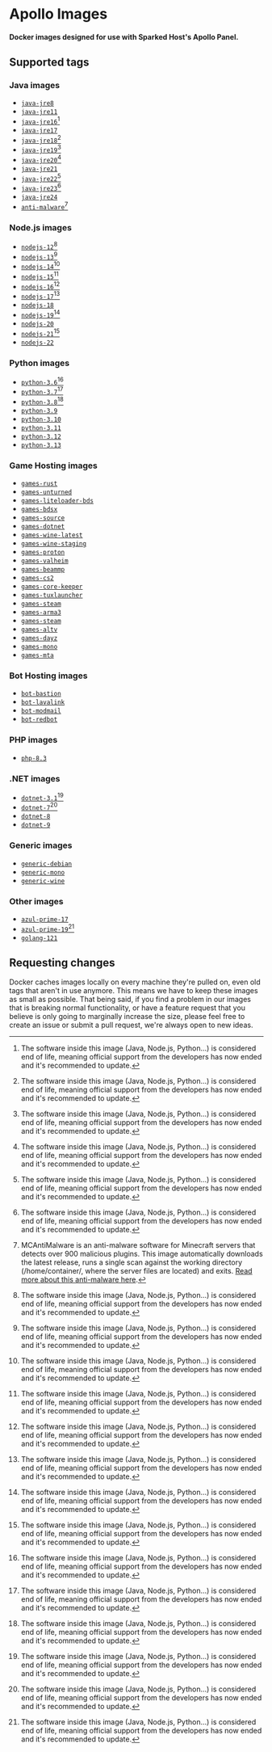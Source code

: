 # Apollo Images

#### Docker images designed for use with Sparked Host's Apollo Panel.

## Supported tags

### Java images

- [`java-jre8`](https://github.com/sparkedhost/images/blob/main/java/temurin/java-jre8/Dockerfile)
- [`java-jre11`](https://github.com/sparkedhost/images/blob/main/java/temurin/java-jre11/Dockerfile)
- [`java-jre16`](https://github.com/sparkedhost/images/blob/main/java/temurin/java-jre16/Dockerfile)[^eol]
- [`java-jre17`](https://github.com/sparkedhost/images/blob/main/java/temurin/java-jre17/Dockerfile)
- [`java-jre18`](https://github.com/sparkedhost/images/blob/main/java/temurin/java-jre18/Dockerfile)[^eol]
- [`java-jre19`](https://github.com/sparkedhost/images/blob/main/java/temurin/java-jre19/Dockerfile)[^eol]
- [`java-jre20`](https://github.com/sparkedhost/images/blob/main/java/temurin/java-jre20/Dockerfile)[^eol]
- [`java-jre21`](https://github.com/sparkedhost/images/blob/main/java/temurin/java-jre21/Dockerfile)
- [`java-jre22`](https://github.com/sparkedhost/images/blob/main/java/temurin/java-jre22/Dockerfile)[^eol]
- [`java-jre23`](https://github.com/sparkedhost/images/blob/main/java/temurin/java-jre23/Dockerfile)[^eol]
- [`java-jre24`](https://github.com/sparkedhost/images/blob/main/java/temurin/java-jre24/Dockerfile)
- [`anti-malware`](https://github.com/sparkedhost/images/blob/main/java/anti-malware/Dockerfile)[^antimalware]

### Node.js images

- [`nodejs-12`](https://github.com/sparkedhost/images/blob/main/nodejs/nodejs-12/Dockerfile)[^eol]
- [`nodejs-13`](https://github.com/sparkedhost/images/blob/main/nodejs/nodejs-13/Dockerfile)[^eol]
- [`nodejs-14`](https://github.com/sparkedhost/images/blob/main/nodejs/nodejs-14/Dockerfile)[^eol]
- [`nodejs-15`](https://github.com/sparkedhost/images/blob/main/nodejs/nodejs-15/Dockerfile)[^eol]
- [`nodejs-16`](https://github.com/sparkedhost/images/blob/main/nodejs/nodejs-16/Dockerfile)[^eol]
- [`nodejs-17`](https://github.com/sparkedhost/images/blob/main/nodejs/nodejs-17/Dockerfile)[^eol]
- [`nodejs-18`](https://github.com/sparkedhost/images/blob/main/nodejs/nodejs-18/Dockerfile)
- [`nodejs-19`](https://github.com/sparkedhost/images/blob/main/nodejs/nodejs-19/Dockerfile)[^eol]
- [`nodejs-20`](https://github.com/sparkedhost/images/blob/main/nodejs/nodejs-20/Dockerfile)
- [`nodejs-21`](https://github.com/sparkedhost/images/blob/main/nodejs/nodejs-21/Dockerfile)[^eol]
- [`nodejs-22`](https://github.com/sparkedhost/images/blob/main/nodejs/nodejs-22/Dockerfile)

### Python images

- [`python-3.6`](https://github.com/sparkedhost/images/blob/main/python/python-3.6/Dockerfile)[^eol]
- [`python-3.7`](https://github.com/sparkedhost/images/blob/main/python/python-3.7/Dockerfile)[^eol]
- [`python-3.8`](https://github.com/sparkedhost/images/blob/main/python/python-3.8/Dockerfile)[^eol]
- [`python-3.9`](https://github.com/sparkedhost/images/blob/main/python/python-3.9/Dockerfile)
- [`python-3.10`](https://github.com/sparkedhost/images/blob/main/python/python-3.10/Dockerfile)
- [`python-3.11`](https://github.com/sparkedhost/images/blob/main/python/python-3.11/Dockerfile)
- [`python-3.12`](https://github.com/sparkedhost/images/blob/main/python/python-3.12/Dockerfile)
- [`python-3.13`](https://github.com/sparkedhost/images/blob/main/python/python-3.13/Dockerfile)

### Game Hosting images

- [`games-rust`](https://github.com/sparkedhost/images/blob/main/games/rust/Dockerfile)
- [`games-unturned`](https://github.com/sparkedhost/images/blob/main/games/unturned/Dockerfile)
- [`games-liteloader-bds`](https://github.com/sparkedhost/images/blob/main/games/liteloader-bds/Dockerfile)
- [`games-bdsx`](https://github.com/sparkedhost/images/blob/main/games/bdsx/Dockerfile)
- [`games-source`](https://github.com/sparkedhost/images/blob/main/games/source/Dockerfile)
- [`games-dotnet`](https://github.com/sparkedhost/images/blob/main/games/dotnet/Dockerfile)
- [`games-wine-latest`](https://github.com/sparkedhost/images/blob/main/games/wine-latest/Dockerfile)
- [`games-wine-staging`](https://github.com/sparkedhost/images/blob/main/games/wine-staging/Dockerfile)
- [`games-proton`](https://github.com/sparkedhost/images/blob/main/games/proton/Dockerfile)
- [`games-valheim`](https://github.com/sparkedhost/images/blob/main/games/valheim/Dockerfile)
- [`games-beammp`](https://github.com/sparkedhost/images/blob/main/games/beammp/Dockerfile)
- [`games-cs2`](https://github.com/sparkedhost/images/blob/main/games/cs2/Dockerfile)
- [`games-core-keeper`](https://github.com/sparkedhost/images/blob/main/games/core-keeper/Dockerfile)
- [`games-tuxlauncher`](https://github.com/sparkedhost/images/blob/main/games/tuxlauncher/Dockerfile)
- [`games-steam`](https://github.com/sparkedhost/images/blob/main/games/steam/Dockerfile)
- [`games-arma3`](https://github.com/sparkedhost/images/blob/main/games/arma3/Dockerfile)
- [`games-steam`](https://github.com/sparkedhost/images/blob/main/games/steam/Dockerfile)
- [`games-altv`](https://github.com/sparkedhost/images/blob/main/games/altv/Dockerfile)
- [`games-dayz`](https://github.com/sparkedhost/images/blob/main/games/dayz/Dockerfile)
- [`games-mono`](https://github.com/sparkedhost/images/blob/main/games/mono/Dockerfile)
- [`games-mta`](https://github.com/sparkedhost/images/blob/main/games/mta/Dockerfile)

### Bot Hosting images

- [`bot-bastion`](https://github.com/sparkedhost/images/blob/main/bot/bastion/Dockerfile)
- [`bot-lavalink`](https://github.com/sparkedhost/images/blob/main/bot/lavalink/Dockerfile)
- [`bot-modmail`](https://github.com/sparkedhost/images/blob/main/bot/modmail/Dockerfile)
- [`bot-redbot`](https://github.com/sparkedhost/images/blob/main/bot/redbot/Dockerfile)

### PHP images

- [`php-8.3`](https://github.com/sparkedhost/images/blob/main/php/php-8.3/Dockerfile)

### .NET images

- [`dotnet-3.1`](https://github.com/sparkedhost/images/blob/main/dotnet/dotnet-3.1/Dockerfile)[^eol]
- [`dotnet-7`](https://github.com/sparkedhost/images/blob/main/dotnet/dotnet-7/Dockerfile)[^eol]
- [`dotnet-8`](https://github.com/sparkedhost/images/blob/main/dotnet/dotnet-8/Dockerfile)
- [`dotnet-9`](https://github.com/sparkedhost/images/blob/main/dotnet/dotnet-9/Dockerfile)

### Generic images

- [`generic-debian`](https://github.com/sparkedhost/images/blob/main/generic/debian/Dockerfile)
- [`generic-mono`](https://github.com/sparkedhost/images/blob/main/generic/mono/Dockerfile)
- [`generic-wine`](https://github.com/sparkedhost/images/blob/main/generic/wine/Dockerfile)

### Other images

- [`azul-prime-17`](https://github.com/sparkedhost/images/blob/main/other/azul-prime-17/Dockerfile)
- [`azul-prime-19`](https://github.com/sparkedhost/images/blob/main/other/azul-prime-19/Dockerfile)[^eol]
- [`golang-121`](https://github.com/sparkedhost/images/blob/main/golang/golang-121/Dockerfile)

## Requesting changes

Docker caches images locally on every machine they're pulled on, even old tags that aren't in use anymore.
This means we have to keep these images as small as possible. That being said, if you find a problem in our
images that is breaking normal functionality, or have a feature request that you believe is only going to
marginally increase the size, please feel free to create an issue or submit a pull request, we're always
open to new ideas.

[^eol]:
    The software inside this image (Java, Node.js, Python...) is considered end of life, meaning official
    support from the developers has now ended and it's recommended to update.

[^antimalware]:
    MCAntiMalware is an anti-malware software for Minecraft servers that detects over 900 malicious plugins.
    This image automatically downloads the latest release, runs a single scan against the working directory
    (/home/container/, where the server files are located) and exits.
    [Read more about this anti-malware here](https://github.com/OpticFusion1/MCAntiMalware).
